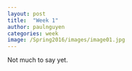 ```yaml
---
layout: post
title:  "Week 1"
author: paulnguyen
categories: week
image: /Spring2016/images/image01.jpg
---
```


Not much to say yet.
